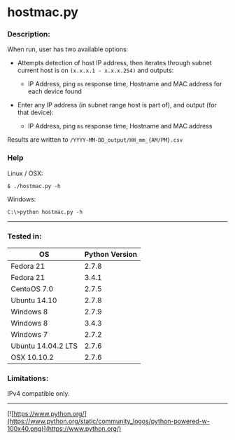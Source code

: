 # hostmac.py

### Description:

When run, user has two available options: 

* Attempts detection of host IP address, then iterates through subnet current host is on ```(x.x.x.1 - x.x.x.254)``` and outputs:
  *  IP Address, ping ```ms``` response time, Hostname and MAC address for each device found
 
* Enter any IP address (in subnet range host is part of), and output (for that device):
  * IP Address, ping ```ms``` response time, Hostname and MAC address
 

Results are written to ```/YYYY-MM-DD_output/HH_mm_{AM/PM}.csv```

### Help
Linux / OSX:
```
$ ./hostmac.py -h
```

Windows:
```
C:\>python hostmac.py -h
```
___

### Tested in:

OS | Python Version
--- | ---
Fedora 21 | 2.7.8
Fedora 21 | 3.4.1
CentoOS 7.0 | 2.7.5
Ubuntu 14.10 | 2.7.8
Windows 8 | 2.7.9
Windows 8 | 3.4.3
Windows 7 | 2.7.2
Ubuntu 14.04.2 LTS | 2.7.6
OSX 10.10.2 | 2.7.6

### Limitations:

IPv4 compatible only.    

___
[![https://www.python.org/](https://www.python.org/static/community_logos/python-powered-w-100x40.png)](https://www.python.org/)
